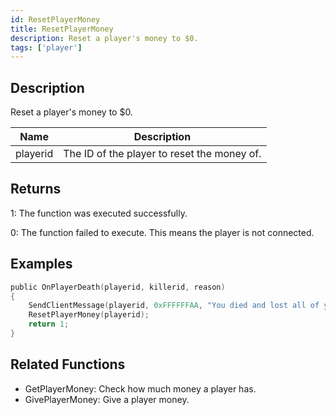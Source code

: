 ```yaml
---
id: ResetPlayerMoney
title: ResetPlayerMoney
description: Reset a player's money to $0.
tags: ['player']
---
```


<TagLinks />

## Description

Reset a player's money to $0.


| Name | Description |
|------|-------------|
|playerid | The ID of the player to reset the money of.|


## Returns

 1: The function was executed successfully. 

 0: The function failed to execute. This means the player is not connected.


## Examples


```c
public OnPlayerDeath(playerid, killerid, reason)
{
    SendClientMessage(playerid, 0xFFFFFFAA, "You died and lost all of your cash!");
    ResetPlayerMoney(playerid);
    return 1;
}
```


## Related Functions


-  GetPlayerMoney: Check how much money a player has.
-  GivePlayerMoney: Give a player money.